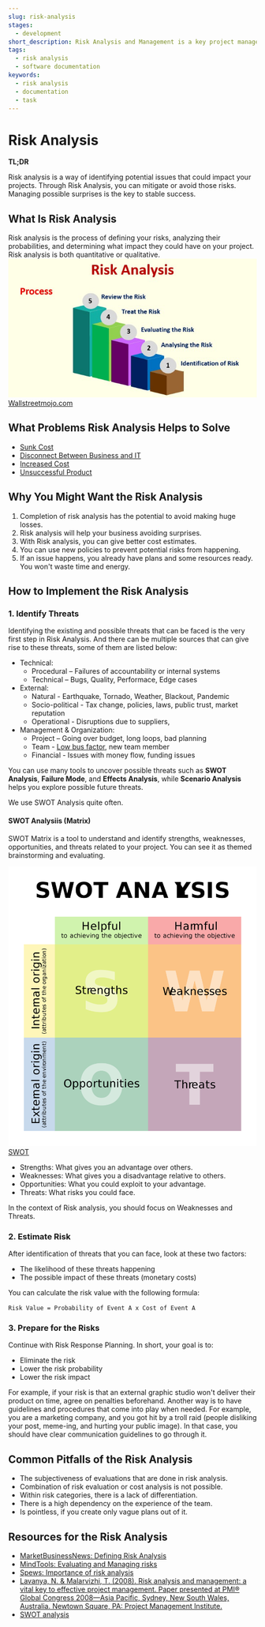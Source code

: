 ```yaml
---
slug: risk-analysis
stages:
  - development
short_description: Risk Analysis and Management is a key project management practice to ensure that the least number of surprises occur while the project is underway
tags:
  - risk analysis
  - software documentation
keywords:
  - risk analysis
  - documentation
  - task
---
```


# Risk Analysis

**TL;DR**

Risk analysis is a way of identifying potential issues that could impact your projects. Through Risk Analysis, you can mitigate or avoid those risks. Managing possible surprises is the key to stable success.

## What Is Risk Analysis

Risk analysis is the process of defining your risks, analyzing their probabilities, and determining what impact they could have on your project. Risk analysis is both quantitative or qualitative.
![Process](/files/risk_analysis.jpg)
[Wallstreetmojo.com](https://www.wallstreetmojo.com/risk-analysis/)

## What Problems Risk Analysis Helps to Solve
- [Sunk Cost](/problems/sunk-cost)
- [Disconnect Between Business and IT](/problems/disconnect-between-business-and-it)
- [Increased Cost](/problems/increased-cost)
- [Unsuccessful Product](/problems/unsuccessful-products)

## Why You Might Want the Risk Analysis

1. Completion of risk analysis has the potential to avoid making huge losses.
2. Risk analysis will help your business avoiding surprises.
3. With Risk analysis, you can give better cost estimates.
3. You can use new policies to prevent potential risks from happening.
4. If an issue happens, you already have plans and some resources ready. You won't waste time and energy.

## How to Implement the Risk Analysis
### 1. Identify Threats

Identifying the existing and possible threats that can be faced is the very first step in Risk Analysis. And there can be multiple sources that can give rise to these threats, some of them are listed below:

- Technical:
  - Procedural – Failures of accountability or internal systems
  - Technical – Bugs, Quality, Performace, Edge cases
- External:
  - Natural - Earthquake, Tornado, Weather, Blackout, Pandemic
  - Socio-political - Tax change, policies, laws, public trust, market reputation
  - Operational - Disruptions due to suppliers,
- Management & Organization:
  - Project – Going over budget, long loops, bad planning
  - Team - [Low bus factor](/problems/low-bus-factor), new team member
  - Financial - Issues with money flow, funding issues

You can use many tools to uncover possible threats such as **SWOT Analysis**, **Failure Mode**, and **Effects Analysis**, while **Scenario Analysis** helps you explore possible future threats.

We use SWOT Analysis quite often.
#### SWOT Analysiis (Matrix)

SWOT Matrix is a tool to understand and identify strengths, weaknesses, opportunities, and threats related to your project. You can see it as themed brainstorming and evaluating.

![SWOT](/files/swot.png)
[SWOT](https://en.wikipedia.org/wiki/SWOT_analysis#/media/File:SWOT_en.svg)

- Strengths: What gives you an advantage over others.
- Weaknesses: What gives you a disadvantage relative to others.
- Opportunities: What you could exploit to your advantage.
- Threats: What risks you could face.

In the context of Risk analysis, you should focus on Weaknesses and Threats.

### 2. Estimate Risk

After identification of threats that you can face, look at these two factors:
- The likelihood of these threats happening
- The possible impact of these threats (monetary costs)

You can calculate the risk value with the following formula:
```
Risk Value = Probability of Event A x Cost of Event A
```
### 3. Prepare for the Risks
Continue with Risk Response Planning. In short, your goal is to:
- Eliminate the risk
- Lower the risk probability
- Lower the risk impact

For example, if your risk is that an external graphic studio won't deliver their product on time, agree on penalties beforehand. Another way is to have guidelines and procedures that come into play when needed. For example, you are a marketing company, and you got hit by a troll raid (people disliking your post, meme-ing, and hurting your public image). In that case, you should have clear communication guidelines to go through it.


## Common Pitfalls of the Risk Analysis

- The subjectiveness of evaluations that are done in risk analysis.
- Combination of risk evaluation or cost analysis is not possible.
- Within risk categories, there is a lack of differentiation.
- There is a high dependency on the experience of the team.
- Is pointless, if you create only vague plans out of it.

## Resources for the Risk Analysis
- [MarketBusinessNews: Defining Risk Analysis](https://marketbusinessnews.com/financial-glossary/risk-analysis-definition-meaning/)
- [MindTools: Evaluating and Managing risks](https://www.mindtools.com/pages/article/newTMC_07.htm)
- [Spews: Importance of risk analysis](https://www.spews.org/marketing/why-risk-analysis-is-important/)
- [Lavanya, N. & Malarvizhi, T. (2008). Risk analysis and management: a vital key to effective project management. Paper presented at PMI® Global Congress 2008—Asia Pacific, Sydney, New South Wales, Australia. Newtown Square, PA: Project Management Institute.](https://www.pmi.org/learning/library/risk-analysis-project-management-7070)
- [SWOT analysis](https://en.wikipedia.org/wiki/SWOT_analysis)
